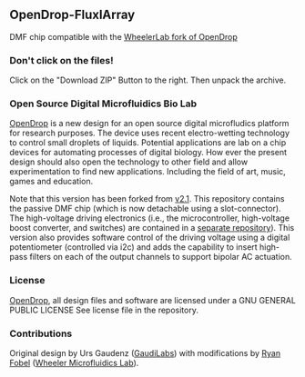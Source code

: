## OpenDrop-FluxlArray

DMF chip compatible with the [WheelerLab fork of OpenDrop](https://github.com/ryanfobel/OpenDrop)

### Don't click on the files!

Click on the "Download ZIP" Button to the right.
Then unpack the archive.

### Open Source Digital Microfluidics Bio Lab

[OpenDrop] is a new design for an open source digital microfludics platform for research purposes. The device uses recent electro-wetting technology to control small droplets of liquids. Potential applications are lab on a chip devices for automating processes of digital biology. How ever the present design should also open the technology to other field and allow experimentation to find new applications. Including the field of art, music, games and education.

Note that this version has been forked from [v2.1](https://github.com/GaudiLabs/OpenDrop/commit/5bb955d). This repository contains the passive DMF chip (which is now detachable using a slot-connector). The high-voltage driving electronics (i.e., the microcontroller, high-voltage boost converter, and switches) are contained in a [separate repository](https://github.com/ryanfobel/OpenDrop)). This version also provides software control of the driving voltage using a digital potentiometer (controlled via i2c) and adds the capability to insert high-pass filters on each of the output channels to support bipolar AC actuation.

### License

[OpenDrop], all design files and software are licensed under a GNU GENERAL PUBLIC LICENSE
See license file in the repository.

### Contributions ###

Original design by Urs Gaudenz ([GaudiLabs](http://www.gaudi.ch)) with modifications by [Ryan Fobel](https://github.com/ryanfobel) ([Wheeler Microfluidics Lab](http://microfluidics.utoronto.ca)).

[OpenDrop]: http://www.gaudi.ch/OpenDrop/



